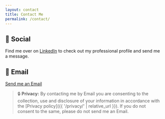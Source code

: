 ```yaml
---
layout: contact
title: Contact Me
permalink: /contact/
---
```


## :iphone: Social

Find me over on [LinkedIn](https://www.linkedin.com/in/kit-france-a1a3b874) to check out my professional profile and send me a message. 

## :e-mail: Email

 <a href="mailto:kit@kitfrance.com?subject=Hello!%20&body=Hi%20Kit!">Send me an Email</a>

> :lock: **Privacy:** By contacting me by Email you are consenting to the collection, use and disclosure of your information in accordance with the [Privacy policy]({{ '/privacy/' | relative_url }}). If you do not consent to the same, please do not send me an Email.
